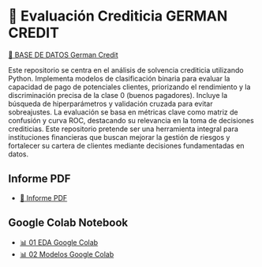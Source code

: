 # 📘 Evaluación Crediticia GERMAN CREDIT 

[🔗 BASE DE DATOS German Credit](https://docs.google.com/spreadsheets/d/e/2PACX-1vTnQU_6-nvfQXYiT5a5tInehYd3yamEN2DinJcpyUf2QCCtLKdZAnPRuyeEi_WGs2WVvwvymRz4f4hU/pubhtml)

Este repositorio se centra en el análisis de solvencia crediticia utilizando Python. Implementa modelos de clasificación binaria para evaluar la capacidad de pago de potenciales clientes, priorizando el rendimiento y la discriminación precisa de la clase 0 (buenos pagadores). Incluye la búsqueda de hiperparámetros y validación cruzada para evitar sobreajustes. La evaluación se basa en métricas clave como matriz de confusión y curva ROC, destacando su relevancia en la toma de decisiones crediticias. Este repositorio pretende ser una herramienta integral para instituciones financieras que buscan mejorar la gestión de riesgos y fortalecer su cartera de clientes mediante decisiones fundamentadas en datos.

## Informe PDF
+ [📁 Informe PDF](https://drive.google.com/file/d/1A_-Bs4REM3iKEqIFTXc9qyvrD7QnDlUU/view?usp=sharing)

## Google Colab Notebook

+ [📊 01 EDA Google Colab](https://colab.research.google.com/drive/1TZdhydaCFKQMucObRd6s4TTsuXUL6uDH)
+ [📊 02 Modelos Google Colab](https://colab.research.google.com/drive/14pm1wwqcyQ2alljKoWo6dKDr2zJ5ara_)
